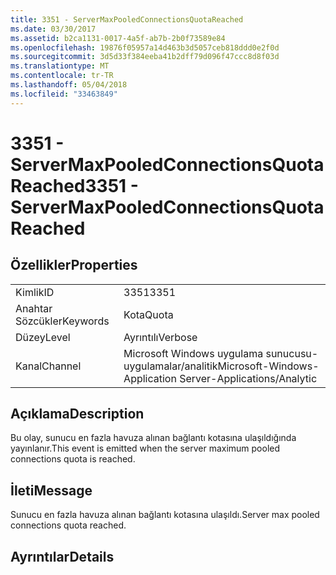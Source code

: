 ```yaml
---
title: 3351 - ServerMaxPooledConnectionsQuotaReached
ms.date: 03/30/2017
ms.assetid: b2ca1131-0017-4a5f-ab7b-2b0f73589e84
ms.openlocfilehash: 19876f05957a14d463b3d5057ceb818ddd0e2f0d
ms.sourcegitcommit: 3d5d33f384eeba41b2dff79d096f47ccc8d8f03d
ms.translationtype: MT
ms.contentlocale: tr-TR
ms.lasthandoff: 05/04/2018
ms.locfileid: "33463849"
---
```

# <a name="3351---servermaxpooledconnectionsquotareached"></a><span data-ttu-id="d818c-102">3351 - ServerMaxPooledConnectionsQuotaReached</span><span class="sxs-lookup"><span data-stu-id="d818c-102">3351 - ServerMaxPooledConnectionsQuotaReached</span></span>
## <a name="properties"></a><span data-ttu-id="d818c-103">Özellikler</span><span class="sxs-lookup"><span data-stu-id="d818c-103">Properties</span></span>  
  
|||  
|-|-|  
|<span data-ttu-id="d818c-104">Kimlik</span><span class="sxs-lookup"><span data-stu-id="d818c-104">ID</span></span>|<span data-ttu-id="d818c-105">3351</span><span class="sxs-lookup"><span data-stu-id="d818c-105">3351</span></span>|  
|<span data-ttu-id="d818c-106">Anahtar Sözcükler</span><span class="sxs-lookup"><span data-stu-id="d818c-106">Keywords</span></span>|<span data-ttu-id="d818c-107">Kota</span><span class="sxs-lookup"><span data-stu-id="d818c-107">Quota</span></span>|  
|<span data-ttu-id="d818c-108">Düzey</span><span class="sxs-lookup"><span data-stu-id="d818c-108">Level</span></span>|<span data-ttu-id="d818c-109">Ayrıntılı</span><span class="sxs-lookup"><span data-stu-id="d818c-109">Verbose</span></span>|  
|<span data-ttu-id="d818c-110">Kanal</span><span class="sxs-lookup"><span data-stu-id="d818c-110">Channel</span></span>|<span data-ttu-id="d818c-111">Microsoft Windows uygulama sunucusu-uygulamalar/analitik</span><span class="sxs-lookup"><span data-stu-id="d818c-111">Microsoft-Windows-Application Server-Applications/Analytic</span></span>|  
  
## <a name="description"></a><span data-ttu-id="d818c-112">Açıklama</span><span class="sxs-lookup"><span data-stu-id="d818c-112">Description</span></span>  
 <span data-ttu-id="d818c-113">Bu olay, sunucu en fazla havuza alınan bağlantı kotasına ulaşıldığında yayınlanır.</span><span class="sxs-lookup"><span data-stu-id="d818c-113">This event is emitted when the server maximum pooled connections quota is reached.</span></span>  
  
## <a name="message"></a><span data-ttu-id="d818c-114">İleti</span><span class="sxs-lookup"><span data-stu-id="d818c-114">Message</span></span>  
 <span data-ttu-id="d818c-115">Sunucu en fazla havuza alınan bağlantı kotasına ulaşıldı.</span><span class="sxs-lookup"><span data-stu-id="d818c-115">Server max pooled connections quota reached.</span></span>  
  
## <a name="details"></a><span data-ttu-id="d818c-116">Ayrıntılar</span><span class="sxs-lookup"><span data-stu-id="d818c-116">Details</span></span>
